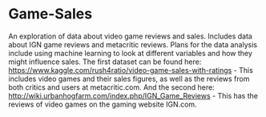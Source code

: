 # Game-Sales
An exploration of data about video game reviews and sales. Includes data about IGN game reviews and metacritic reviews. Plans for the data analysis include using machine learning to look at different variables and how they might influence sales.
The first dataset can be found here: https://www.kaggle.com/rush4ratio/video-game-sales-with-ratings - This includes video games and their sales figures, as well as the reviews from both critics and users at metacritic.com.
And the second here: http://wiki.urbanhogfarm.com/index.php/IGN_Game_Reviews - This has the reviews of video games on the gaming website IGN.com.
